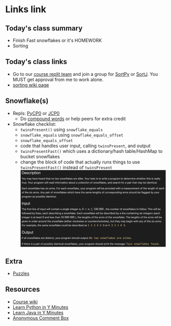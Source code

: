 # Links link

## Today's class summary
* Finish Fast snowflakes or it's HOMEWORK
* Sorting

## Today's class links
* Go to our [course replit team](https://replit.com/team/Algos-Block1-2223) and join a group for [SortPy](https://replit.com/team/Algos-Block1-2223/SortPy) or [SortJ](https://replit.com/team/Algos-Block1-2223/SortJ). You MUST get approval from me to work alone.
* [sorting wiki page](https://github.com/mrDonoghue/ADS-Block1-2223/wiki/Sorting)


## Snowflake(s)
* Repls: [PyCP0](https://replit.com/team/Algos-Block1-2223/PyCP0) or [JCP0](https://replit.com/team/Algos-Block1-2223/JCP0)
  * Do [compound words](https://drive.google.com/file/d/1Qx_vrkcOu3803fS9zZDjmSJVgvD-ZpVQ/view?usp=sharing) or help peers for extra credit
* Snowflake checklist:
  - `twinsPresent()` using `snowflake_equals`
  - `snowflake_equals` using `snowflake_equals_offset`
  - `snowflake_equals_offset`
  - code that handles user input, calling `twinsPresent`, and output
  - `twinsPresentFast()` which uses a dictionary/hash table/HashMap to bucket snowflakes
  - change the block of code that actually runs things to use `twinsPresentFast()` instead of `twinsPresent`
![snowflake instructions](files/images/snowflakes.png)



## Extra
* [Puzzles](https://docs.google.com/document/d/1MTP-uutcE8UqrS_ReY1fpH3_UOWqnTOt-C8wUNHJhFo/edit?usp=sharing)

## Resources
* [Course wiki](https://github.com/mrDonoghue/ADS-Block1-2223/wiki)
* [Learn Python in Y Minutes](https://learnxinyminutes.com/docs/python/)
* [Learn Java in Y Minutes](https://learnxinyminutes.com/docs/java/)
* [Anonymous Comment Box](https://forms.gle/yNzRwFg3ZrsuxMpN8)